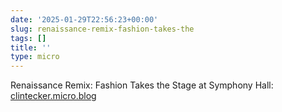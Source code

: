 ```yaml
---
date: '2025-01-29T22:56:23+00:00'
slug: renaissance-remix-fashion-takes-the
tags: []
title: ''
type: micro
---
```


Renaissance Remix: Fashion Takes the Stage at Symphony Hall: [clintecker.micro.blog](https://clintecker.micro.blog/2025/01/29/renaissance-remix-fashion-takes-the.html)